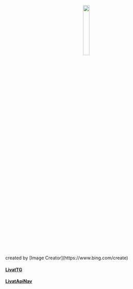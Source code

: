 <div align="center"><img width=20% src=https://s2.loli.net/2023/04/06/yUZ1ozdIkNLEspw.jpg /></div>
created by [Image Creator](https://www.bing.com/create)



#### [LivatTG](LivatTG/README.md)

#### [LivatApiNav](LivatApiNav/README.md)
